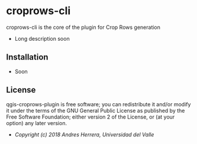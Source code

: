 # croprows-cli

croprows-cli is the core of the plugin for Crop Rows generation

* Long description soon


## Installation

* Soon

## License

qgis-croprows-plugin is free software; you can redistribute it and/or modify it under the terms of the GNU General Public License as published by the Free Software Foundation; either version 2 of the License, or (at your option) any later version.

* <em>Copyright (c) 2018 Andres Herrera, Universidad del Valle</em>
